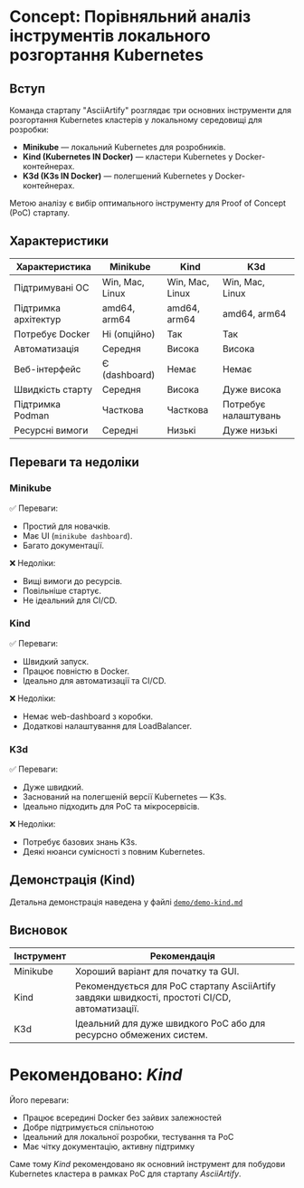 # Concept: Порівняльний аналіз інструментів локального розгортання Kubernetes

## Вступ

Команда стартапу "AsciiArtify" розглядає три основних інструменти для розгортання Kubernetes кластерів у локальному середовищі для розробки:

- **Minikube** — локальний Kubernetes для розробників.
- **Kind (Kubernetes IN Docker)** — кластери Kubernetes у Docker-контейнерах.
- **K3d (K3s IN Docker)** — полегшений Kubernetes у Docker-контейнерах.

Метою аналізу є вибір оптимального інструменту для Proof of Concept (PoC) стартапу.

## Характеристики

| Характеристика        | Minikube          | Kind              | K3d              |
|------------------------|-------------------|--------------------|-------------------|
| Підтримувані ОС        | Win, Mac, Linux   | Win, Mac, Linux    | Win, Mac, Linux   |
| Підтримка архітектур   | amd64, arm64      | amd64, arm64       | amd64, arm64      |
| Потребує Docker        | Ні (опційно)      | Так                | Так               |
| Автоматизація          | Середня           | Висока             | Висока            |
| Веб-інтерфейс          | Є (dashboard)     | Немає              | Немає             |
| Швидкість старту       | Середня           | Висока             | Дуже висока       |
| Підтримка Podman       | Часткова          | Часткова           | Потребує налаштувань |
| Ресурсні вимоги        | Середні           | Низькі             | Дуже низькі       |

## Переваги та недоліки

### Minikube

✅ Переваги:
- Простий для новачків.
- Має UI (`minikube dashboard`).
- Багато документації.

❌ Недоліки:
- Вищі вимоги до ресурсів.
- Повільніше стартує.
- Не ідеальний для CI/CD.

### Kind

✅ Переваги:
- Швидкий запуск.
- Працює повністю в Docker.
- Ідеально для автоматизації та CI/CD.

❌ Недоліки:
- Немає web-dashboard з коробки.
- Додаткові налаштування для LoadBalancer.

### K3d

✅ Переваги:
- Дуже швидкий.
- Заснований на полегшеній версії Kubernetes — K3s.
- Ідеально підходить для PoC та мікросервісів.

❌ Недоліки:
- Потребує базових знань K3s.
- Деякі нюанси сумісності з повним Kubernetes.

## Демонстрація (Kind)

Детальна демонстрація наведена у файлі [`demo/demo-kind.md`](../demo/demo-kind.md)

## Висновок

| Інструмент | Рекомендація |
|-------------|---------------|
| Minikube | Хороший варіант для початку та GUI. |
| Kind | Рекомендується для PoC стартапу AsciiArtify завдяки швидкості, простоті CI/CD, автоматизації. |
| K3d | Ідеальний для дуже швидкого PoC або для ресурсно обмежених систем. |


# Рекомендовано: *Kind*

Його переваги:

- Працює всередині Docker без зайвих залежностей
- Добре підтримується спільнотою
- Ідеальний для локальної розробки, тестування та PoC
- Має чітку документацію, активну підтримку

Саме тому *Kind* рекомендовано як основний інструмент для побудови Kubernetes кластера в рамках PoC для стартапу *AsciiArtify*.